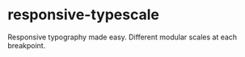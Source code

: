 # responsive-typescale

Responsive typography made easy. Different modular scales at each breakpoint.
